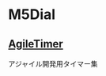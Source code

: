 # M5Dial

## [AgileTimer](https://github.com/sabo10o29/M5Dial/blob/main/AgileTimer/AgileTimer.md)

アジャイル開発用タイマー集
